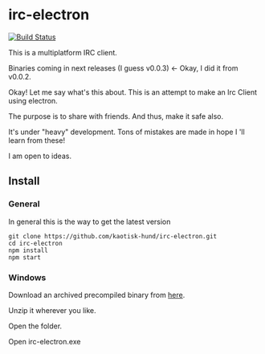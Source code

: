 # irc-electron

[![Build Status](https://travis-ci.org/kaotisk-hund/irc-electron.svg?branch=master)](https://travis-ci.org/kaotisk-hund/irc-electron)

This is a multiplatform IRC client.

Binaries coming in next releases (I guess v0.0.3) <- Okay, I did it from v0.0.2.

Okay! Let me say what's this about. This is an attempt to make an Irc Client using electron.

The purpose is to share with friends. And thus, make it safe also.

It's under "heavy" development. Tons of mistakes are made in hope I 'll learn from these!

I am open to ideas.

## Install

### General
In general this is the way to get the latest version

```
git clone https://github.com/kaotisk-hund/irc-electron.git
cd irc-electron
npm install
npm start
```

### Windows
Download an archived precompiled binary from [here](https://github.com/kaotisk-hund/irc-electron/releases#latest).

Unzip it wherever you like.

Open the folder.

Open irc-electron.exe